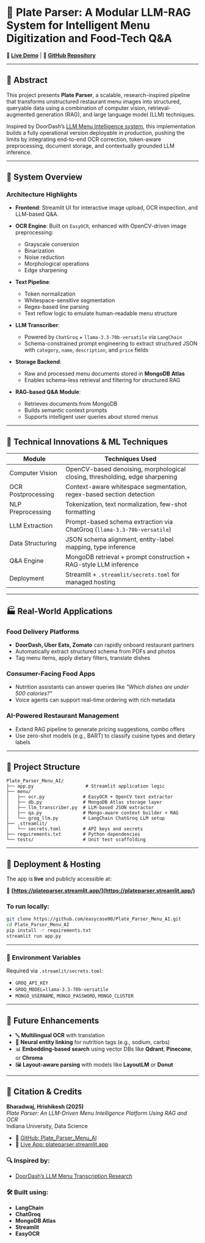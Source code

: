# 📘 Plate Parser: A Modular LLM-RAG System for Intelligent Menu Digitization and Food-Tech Q&A

**🔗 [Live Demo](https://plateparser.streamlit.app/)** | **🔗 [GitHub Repository](https://github.com/easycase00/Plate_Parser_Menu_AI)**

---

## 📌 Abstract

This project presents **Plate Parser**, a scalable, research-inspired pipeline that transforms unstructured restaurant menu images into structured, queryable data using a combination of computer vision, retrieval-augmented generation (RAG), and large language model (LLM) techniques. 

Inspired by DoorDash’s [LLM Menu Intelligence system](https://careersatdoordash.com/blog/doordash-llm-transcribe-menu/), this implementation builds a fully operational version deployable in production, pushing the limits by integrating end-to-end OCR correction, token-aware preprocessing, document storage, and contextually grounded LLM inference.

---

## 🧠 System Overview

### Architecture Highlights

- **Frontend**: Streamlit UI for interactive image upload, OCR inspection, and LLM-based Q&A.

- **OCR Engine**: Built on `EasyOCR`, enhanced with OpenCV-driven image preprocessing:
  - Grayscale conversion
  - Binarization
  - Noise reduction
  - Morphological operations
  - Edge sharpening

- **Text Pipeline**:
  - Token normalization
  - Whitespace-sensitive segmentation
  - Regex-based line parsing
  - Text reflow logic to emulate human-readable menu structure

- **LLM Transcriber**:
  - Powered by `ChatGroq` + `llama-3.3-70b-versatile` via `LangChain`
  - Schema-constrained prompt engineering to extract structured JSON with `category`, `name`, `description`, and `price` fields

- **Storage Backend**:
  - Raw and processed menu documents stored in **MongoDB Atlas**
  - Enables schema-less retrieval and filtering for structured RAG

- **RAG-based Q&A Module**:
  - Retrieves documents from MongoDB
  - Builds semantic context prompts
  - Supports intelligent user queries about stored menus

---

## 🔬 Technical Innovations & ML Techniques

| Module             | Techniques Used                                                                 |
|--------------------|----------------------------------------------------------------------------------|
| Computer Vision     | OpenCV-based denoising, morphological closing, thresholding, edge sharpening    |
| OCR Postprocessing  | Context-aware whitespace segmentation, regex-based section detection            |
| NLP Preprocessing   | Tokenization, text normalization, few-shot formatting                           |
| LLM Extraction      | Prompt-based schema extraction via ChatGroq (`llama-3.3-70b-versatile`)          |
| Data Structuring    | JSON schema alignment, entity-label mapping, type inference                     |
| Q&A Engine          | MongoDB retrieval + prompt construction + RAG-style LLM inference                |
| Deployment          | Streamlit + `.streamlit/secrets.toml` for managed hosting                       |

---

## 🏭 Real-World Applications

### Food Delivery Platforms
- **DoorDash, Uber Eats, Zomato** can rapidly onboard restaurant partners
- Automatically extract structured schema from PDFs and photos
- Tag menu items, apply dietary filters, translate dishes

### Consumer-Facing Food Apps
- Nutrition assistants can answer queries like *"Which dishes are under 500 calories?"*
- Voice agents can support real-time ordering with rich metadata

### AI-Powered Restaurant Management
- Extend RAG pipeline to generate pricing suggestions, combo offers
- Use zero-shot models (e.g., BART) to classify cuisine types and dietary labels

---

## 🧰 Project Structure
```
Plate_Parser_Menu_AI/
├── app.py                   # Streamlit application logic
├── menu/
│   ├── ocr.py              # EasyOCR + OpenCV text extractor
│   ├── db.py               # MongoDB Atlas storage layer
│   ├── llm_transcriber.py  # LLM-based JSON extractor
│   ├── qa.py               # Mongo-aware context builder + RAG
│   └── groq_llm.py         # LangChain ChatGroq LLM setup
├── .streamlit/
│   └── secrets.toml        # API keys and secrets
├── requirements.txt        # Python dependencies
└── tests/                  # Unit test scaffolding
```

---

## 🚀 Deployment & Hosting

The app is **live** and publicly accessible at:

🔗 **[https://plateparser.streamlit.app/](https://plateparser.streamlit.app/)**

### To run locally:

```bash
git clone https://github.com/easycase00/Plate_Parser_Menu_AI.git
cd Plate_Parser_Menu_AI
pip install -r requirements.txt
streamlit run app.py
```
---

### 🔐 Environment Variables

Required via `.streamlit/secrets.toml`:

- `GROQ_API_KEY`
- `GROQ_MODEL=llama-3.3-70b-versatile`
- `MONGO_USERNAME`, `MONGO_PASSWORD`, `MONGO_CLUSTER`


---

## 🧪 Future Enhancements

- 🔤 **Multilingual OCR** with translation
- 🧠 **Neural entity linking** for nutrition tags (e.g., sodium, carbs)
- 📊 **Embedding-based search** using vector DBs like **Qdrant**, **Pinecone**, or **Chroma**
- 🖼️ **Layout-aware parsing** with models like **LayoutLM** or **Donut**

---

## 🧾 Citation & Credits

**Bharadwaj, Hrishikesh (2025)**  
*Plate Parser: An LLM-Driven Menu Intelligence Platform Using RAG and OCR*  
Indiana University, Data Science

- 🔗 [GitHub: Plate_Parser_Menu_AI](https://github.com/easycase00/Plate_Parser_Menu_AI)
- 🔗 [Live App: plateparser.streamlit.app](https://plateparser.streamlit.app/)

### 🔍 Inspired by:

- [DoorDash’s LLM Menu Transcription Research](https://careersatdoordash.com/blog/doordash-llm-transcribe-menu/)

### 🛠️ Built using:

- **LangChain**
- **ChatGroq**
- **MongoDB Atlas**
- **Streamlit**
- **EasyOCR**
